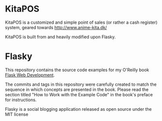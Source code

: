 KitaPOS
======
KitaPOS is a customized and simple point of sales (or rather a cash register) system, geared towards http://www.anime-kita.dk/

KitaPOS is built from and heavily modified upon Flasky.

Flasky
======

This repository contains the source code examples for my O'Reilly book [Flask Web Development](http://www.flaskbook.com).

The commits and tags in this repository were carefully created to match the sequence in which concepts are presented in the book. Please read the section titled "How to Work with the Example Code" in the book's preface for instructions.

Flasky is a social blogging application released as open source under the MIT license